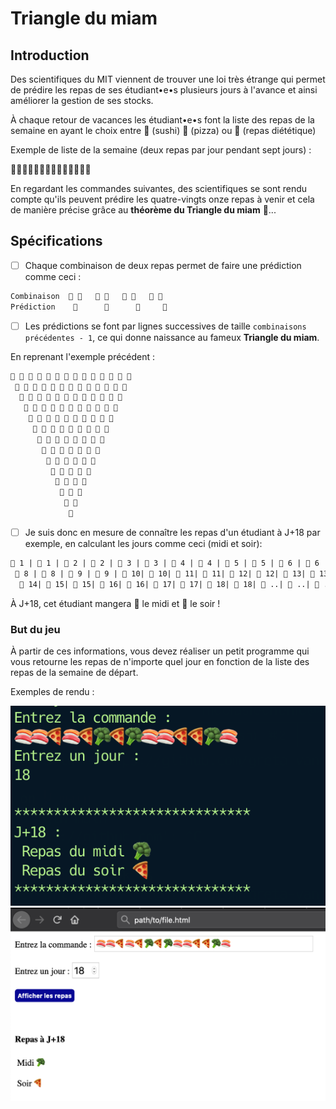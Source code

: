 # Triangle du miam

## Introduction

Des scientifiques du MIT viennent de trouver une loi très étrange qui permet de prédire les repas de ses étudiant•e•s plusieurs jours à l'avance et ainsi améliorer la gestion de ses stocks.

À chaque retour de vacances les étudiant•e•s font la liste des repas de la semaine en ayant le choix entre 🍣 (sushi) 🍕 (pizza) ou 🥦 (repas diététique)

Exemple de liste de la semaine (deux repas par jour pendant sept jours) :

🍣🍣🍕🍣🍕🥦🍕🥦🍣🍣🍕🍕🥦🍣 

En regardant les commandes suivantes, des scientifiques se sont rendu compte qu'ils peuvent prédire les quatre-vingts onze repas à venir et cela de manière précise grâce au **théorème du Triangle du miam** 👀...

## Spécifications

- [ ] Chaque combinaison de deux repas permet de faire une prédiction comme ceci :
              
```txt
Combinaison  🍣 🍣   🍣 🍕   🍣 🥦   🍕 🥦
Prédiction    🍣      🥦      🍕     🍣
```

- [ ] Les prédictions se font par lignes successives de taille `combinaisons précédentes - 1`, ce qui donne naissance au fameux **Triangle du miam**.

En reprenant l'exemple précédent :

```txt
🍣 🍣 🍕 🍣 🍕 🥦 🍕 🥦 🍣 🍣 🍕 🍕 🥦 🍣
 🍣 🥦 🥦 🥦 🍣 🍣 🍣 🍕 🍣 🥦 🍕 🍣 🍕
  🍕 🥦 🥦 🍕 🍣 🍣 🥦 🥦 🍕 🍣 🥦 🥦
   🍣 🥦 🍣 🥦 🍣 🍕 🥦 🍣 🥦 🍕 🥦
    🍕 🍕 🍕 🍕 🥦 🍣 🍕 🍕 🍣 🍣
     🍕 🍕 🍕 🍣 🍕 🥦 🍕 🥦 🍣
      🍕 🍕 🥦 🥦 🍣 🍣 🍣 🍕
       🍕 🍣 🥦 🍕 🍣 🍣 🥦
        🥦 🍕 🍣 🥦 🍣 🍕
         🍣 🥦 🍕 🍕 🥦
          🍕 🍣 🍕 🍣
           🥦 🥦 🥦
            🥦 🥦
             🥦
```

- [ ] Je suis donc en mesure de connaître les repas d'un étudiant à J+18 par exemple, en calculant les jours comme ceci (midi et soir):

```txt
🍣 1 | 🍣 1 | 🍕 2 | 🍣 2 | 🍕 3 | 🥦 3 | 🍕 4 | 🥦 4 | 🍣 5 | 🍣 5 | 🍕 6 | 🍕 6 | 🥦 7 | 🍣 7
 🍣 8 | 🥦 8 | 🥦 9 | 🥦 9 | 🍣 10| 🍣 10| 🍣 11| 🍕 11| 🍣 12| 🥦 12| 🍕 13| 🍣 13| 🍕 14
  🍕 14| 🥦 15| 🥦 15| 🍕 16| 🍣 16| 🍣 17| 🥦 17| 🥦 18| 🍕 18| 🍣 ..| 🥦 ..| 🥦 ..
```

À J+18, cet étudiant mangera 🥦 le midi et 🍕 le soir !

### But du jeu

À partir de ces informations, vous devez réaliser un petit programme qui vous retourne les repas de n'importe quel jour en fonction de la liste des repas de la semaine de départ.

Exemples de rendu :

![CLI](./miam-1.png)
![Web](./miam-2.png)



